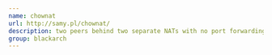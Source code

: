 ```yaml
---
name: chownat
url: http://samy.pl/chownat/
description: two peers behind two separate NATs with no port forwarding and no DMZ setup on their routers to directly communicate with each other URL : http://samy.pl/chownat/ Groups : blackarch blackarch-tunnel
group: blackarch
---
```

